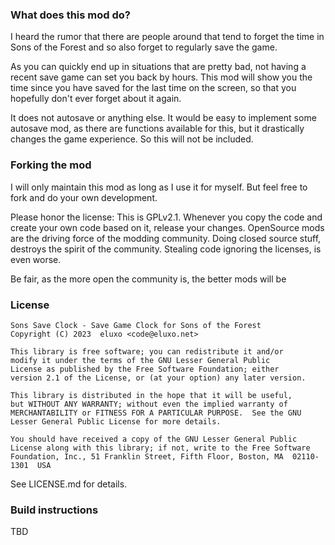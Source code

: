 ### What does this mod do?

I heard the rumor that there are people around that tend to forget the time
in Sons of the Forest and so also forget to regularly save the game.

As you can quickly end up in situations that are pretty bad, not having a
recent save game can set you back by hours. This mod will show you the time
since you have saved for the last time on the screen, so that you hopefully
don't ever forget about it again.

It does not autosave or anything else. It would be easy to implement some
autosave mod, as there are functions available for this, but it drastically
changes the game experience. So this will not be included.

### Forking the mod

I will only maintain this mod as long as I use it for myself. But feel free to
fork and do your own development.

Please honor the license: This is GPLv2.1. Whenever you copy the code and
create your own code based on it, release your changes. OpenSource mods are the
driving force of the modding community. Doing closed source stuff, destroys the
spirit of the community. Stealing code ignoring the licenses, is even worse.

Be fair, as the more open the community is, the better mods will be

### License

    Sons Save Clock - Save Game Clock for Sons of the Forest
    Copyright (C) 2023  eluxo <code@eluxo.net>

    This library is free software; you can redistribute it and/or
    modify it under the terms of the GNU Lesser General Public
    License as published by the Free Software Foundation; either
    version 2.1 of the License, or (at your option) any later version.

    This library is distributed in the hope that it will be useful,
    but WITHOUT ANY WARRANTY; without even the implied warranty of
    MERCHANTABILITY or FITNESS FOR A PARTICULAR PURPOSE.  See the GNU
    Lesser General Public License for more details.

    You should have received a copy of the GNU Lesser General Public
    License along with this library; if not, write to the Free Software
    Foundation, Inc., 51 Franklin Street, Fifth Floor, Boston, MA  02110-1301  USA

See LICENSE.md for details.

### Build instructions

TBD


